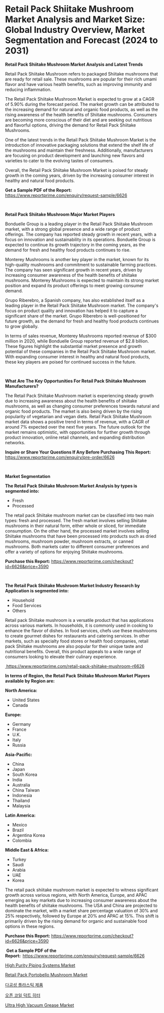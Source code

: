 <p><h1>Retail Pack Shiitake Mushroom Market Analysis and Market Size: Global Industry Overview, Market Segmentation and Forecast (2024 to 2031)</h1></p><p><strong>Retail Pack Shiitake Mushroom Market Analysis and Latest Trends</strong></p>
<p><p>Retail Pack Shiitake Mushroom refers to packaged Shiitake mushrooms that are ready for retail sale. These mushrooms are popular for their rich umami flavor and have various health benefits, such as improving immunity and reducing inflammation. </p><p>The Retail Pack Shiitake Mushroom Market is expected to grow at a CAGR of 5.90% during the forecast period. The market growth can be attributed to the increasing demand for natural and organic food products, as well as the rising awareness of the health benefits of Shiitake mushrooms. Consumers are becoming more conscious of their diet and are seeking out nutritious and flavorful options, driving the demand for Retail Pack Shiitake Mushrooms.</p><p>One of the latest trends in the Retail Pack Shiitake Mushroom Market is the introduction of innovative packaging solutions that extend the shelf life of the mushrooms and maintain their freshness. Additionally, manufacturers are focusing on product development and launching new flavors and varieties to cater to the evolving tastes of consumers.</p><p>Overall, the Retail Pack Shiitake Mushroom Market is poised for steady growth in the coming years, driven by the increasing consumer interest in healthy and natural food products.</p></p>
<p><strong>Get a Sample PDF of the Report:&nbsp;</strong> <a href="https://www.reportprime.com/enquiry/request-sample/6626">https://www.reportprime.com/enquiry/request-sample/6626</a></p>
<p>&nbsp;</p>
<p><strong>Retail Pack Shiitake Mushroom Major Market Players</strong></p>
<p><p>Bonduelle Group is a leading player in the Retail Pack Shiitake Mushroom market, with a strong global presence and a wide range of product offerings. The company has reported steady growth in recent years, with a focus on innovation and sustainability in its operations. Bonduelle Group is expected to continue its growth trajectory in the coming years, as the demand for fresh and healthy food products continues to rise.</p><p>Monterey Mushrooms is another key player in the market, known for its high-quality mushrooms and commitment to sustainable farming practices. The company has seen significant growth in recent years, driven by increasing consumer awareness of the health benefits of shiitake mushrooms. Monterey Mushrooms is expected to maintain its strong market position and expand its product offerings to meet growing consumer demand.</p><p>Grupo Riberebro, a Spanish company, has also established itself as a leading player in the Retail Pack Shiitake Mushroom market. The company's focus on product quality and innovation has helped it to capture a significant share of the market. Grupo Riberebro is well-positioned for future growth, as the demand for fresh and healthy food products continues to grow globally.</p><p>In terms of sales revenue, Monterey Mushrooms reported revenue of $300 million in 2020, while Bonduelle Group reported revenue of $2.8 billion. These figures highlight the substantial market presence and growth potential of these companies in the Retail Pack Shiitake Mushroom market. With expanding consumer interest in healthy and natural food products, these key players are poised for continued success in the future.</p></p>
<p>&nbsp;</p>
<p><strong>What Are The Key Opportunities For Retail Pack Shiitake Mushroom Manufacturers?</strong></p>
<p><p>The Retail Pack Shiitake Mushroom market is experiencing steady growth due to increasing awareness about the health benefits of shiitake mushrooms, as well as changing consumer preferences towards natural and organic food products. The market is also being driven by the rising popularity of vegetarian and vegan diets. Retail Pack Shiitake Mushroom market data shows a positive trend in terms of revenue, with a CAGR of around 7% expected over the next five years. The future outlook for the market remains optimistic, with opportunities for further growth through product innovation, online retail channels, and expanding distribution networks.</p></p>
<p><strong>Inquire or Share Your Questions If Any Before Purchasing This Report:</strong> <a href="https://www.reportprime.com/enquiry/pre-order/6626">https://www.reportprime.com/enquiry/pre-order/6626</a></p>
<p>&nbsp;</p>
<p><strong>Market Segmentation</strong></p>
<p><strong>The Retail Pack Shiitake Mushroom Market Analysis by types is segmented into:</strong></p>
<p><ul><li>Fresh</li><li>Processed</li></ul></p>
<p><p>The retail pack Shiitake mushroom market can be classified into two main types: fresh and processed. The fresh market involves selling Shiitake mushrooms in their natural form, either whole or sliced, for immediate consumption. On the other hand, the processed market involves selling Shiitake mushrooms that have been processed into products such as dried mushrooms, mushroom powder, mushroom extracts, or canned mushrooms. Both markets cater to different consumer preferences and offer a variety of options for enjoying Shiitake mushrooms.</p></p>
<p><strong>Purchase this Report:&nbsp;</strong><a href="https://www.reportprime.com/checkout?id=6626&price=3590">https://www.reportprime.com/checkout?id=6626&price=3590</a></p>
<p>&nbsp;</p>
<p><strong>The Retail Pack Shiitake Mushroom Market Industry Research by Application is segmented into:</strong></p>
<p><ul><li>Household</li><li>Food Services</li><li>Others</li></ul></p>
<p><p>Retail pack Shiitake mushroom is a versatile product that has applications across various markets. In households, it is commonly used in cooking to enhance the flavor of dishes. In food services, chefs use these mushrooms to create gourmet dishes for restaurants and catering services. In other markets, such as specialty food stores or health food companies, retail pack Shiitake mushrooms are also popular for their unique taste and nutritional benefits. Overall, this product appeals to a wide range of consumers looking to elevate their culinary experience.</p></p>
<p><a href="https://www.reportprime.com/retail-pack-shiitake-mushroom-r6626">&nbsp;https://www.reportprime.com/retail-pack-shiitake-mushroom-r6626</a></p>
<p><strong>In terms of Region, the Retail Pack Shiitake Mushroom Market Players available by Region are:</strong></p>
<p>
    <p> <strong> North America: </strong>
        <ul>
            <li>United States</li>
            <li>Canada</li>
        </ul>
        </p> 
    <p> <strong> Europe: </strong>
        <ul>
            <li>Germany</li>
            <li>France</li>
            <li>U.K.</li>
            <li>Italy</li>
            <li>Russia</li>
        </ul>
        </p> 
    <p> <strong> Asia-Pacific: </strong>
        <ul>
            <li>China</li>
            <li>Japan</li>
            <li>South Korea</li>
            <li>India</li>
            <li>Australia</li>
            <li>China Taiwan</li>
            <li>Indonesia</li>
            <li>Thailand</li>
            <li>Malaysia</li>
        </ul>
        </p> 
    <p> <strong> Latin America: </strong>
        <ul>
            <li>Mexico</li>
            <li>Brazil</li>
            <li>Argentina Korea</li>
            <li>Colombia</li>
        </ul>
        </p> 
    <p> <strong> Middle East & Africa: </strong>
        <ul>
            <li>Turkey</li>
            <li>Saudi</li>
            <li>Arabia</li>
            <li>UAE</li>
            <li>Korea</li>
        </ul>
    </p>
    </p>
<p><p>The retail pack shiitake mushroom market is expected to witness significant growth across various regions, with North America, Europe, and APAC emerging as key markets due to increasing consumer awareness about the health benefits of shiitake mushrooms. The USA and China are projected to dominate the market, with a market share percentage valuation of 30% and 25% respectively, followed by Europe at 20% and APAC at 15%. This shift is primarily driven by the rising demand for organic and sustainable food options in these regions.</p></p>
<p><strong>Purchase this Report: </strong><a href="https://www.reportprime.com/checkout?id=6626&price=3590">https://www.reportprime.com/checkout?id=6626&price=3590</a></p>
<p>&nbsp;<strong>Get a Sample PDF of the Report:&nbsp;&nbsp;</strong><a href="https://www.reportprime.com/enquiry/request-sample/6626">https://www.reportprime.com/enquiry/request-sample/6626</a></p>
<p><strong></strong></p>
<p><p><a href="https://issuu.com/reportprime-2/docs/high-purity-piping-systems-market-size-2030.pptx">High Purity Piping Systems Market</a></p><p><a href="https://github.com/nicholepatriciadoylenwnrjr0/Market-Research-Report-List-1/blob/main/retail-pack-portobello-mushroom-market.md">Retail Pack Portobello Mushroom Market</a></p><p><a href="https://medium.com/@estelwisozk1/%EB%8B%A4%EA%B3%B5%EC%84%B1-%ED%94%8C%EB%9D%BC%EC%8A%A4%ED%8B%B1-%EC%A0%9C%ED%92%88-%EC%8B%9C%EC%9E%A5-%EA%B7%9C%EB%AA%A8-%EC%8B%9C%EC%9E%A5-%EC%A0%84%EB%A7%9D-%EB%B0%8F-%EC%8B%9C%EC%9E%A5-%EC%98%88%EC%B8%A1-2024%EB%85%84%EB%B6%80%ED%84%B0-2031%EB%85%84-9ab4fd99317e">다공성 플라스틱 제품</a></p><p><a href="https://medium.com/@sybleferry/%EA%B0%9C%EB%B0%A9-%EC%BD%94%EC%9D%BC-%EB%8D%95%ED%8A%B8-%ED%9E%88%ED%84%B0-%EC%8B%9C%EC%9E%A5-%EC%8B%9C%EC%9E%A5-%EC%A0%90%EC%9C%A0%EC%9C%A8-%EC%8B%9C%EC%9E%A5-%EB%8F%99%ED%96%A5-%EB%B0%8F-%EB%AF%B8%EB%9E%98-%EC%84%B1%EC%9E%A5-%ED%83%90%EC%83%89-8e62794e552f">오픈 코일 덕트 히터</a></p><p><a href="https://issuu.com/reportprime-2/docs/ultra-high-vacuum-grease-market-size-2030.pptx">Ultra High Vacuum Grease Market</a></p></p>
